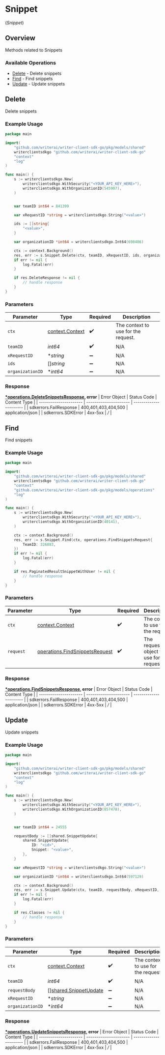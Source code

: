 # Snippet
(*Snippet*)

## Overview

Methods related to Snippets

### Available Operations

* [Delete](#delete) - Delete snippets
* [Find](#find) - Find snippets
* [Update](#update) - Update snippets

## Delete

Delete snippets

### Example Usage

```go
package main

import(
	"github.com/writerai/writer-client-sdk-go/pkg/models/shared"
	writerclientsdkgo "github.com/writerai/writer-client-sdk-go"
	"context"
	"log"
)

func main() {
    s := writerclientsdkgo.New(
        writerclientsdkgo.WithSecurity("<YOUR_API_KEY_HERE>"),
        writerclientsdkgo.WithOrganizationID(545907),
    )


    var teamID int64 = 841399

    var xRequestID *string = writerclientsdkgo.String("<value>")

    ids := []string{
        "<value>",
    }

    var organizationID *int64 = writerclientsdkgo.Int64(698486)

    ctx := context.Background()
    res, err := s.Snippet.Delete(ctx, teamID, xRequestID, ids, organizationID)
    if err != nil {
        log.Fatal(err)
    }

    if res.DeleteResponse != nil {
        // handle response
    }
}
```

### Parameters

| Parameter                                             | Type                                                  | Required                                              | Description                                           |
| ----------------------------------------------------- | ----------------------------------------------------- | ----------------------------------------------------- | ----------------------------------------------------- |
| `ctx`                                                 | [context.Context](https://pkg.go.dev/context#Context) | :heavy_check_mark:                                    | The context to use for the request.                   |
| `teamID`                                              | *int64*                                               | :heavy_check_mark:                                    | N/A                                                   |
| `xRequestID`                                          | **string*                                             | :heavy_minus_sign:                                    | N/A                                                   |
| `ids`                                                 | []*string*                                            | :heavy_minus_sign:                                    | N/A                                                   |
| `organizationID`                                      | **int64*                                              | :heavy_minus_sign:                                    | N/A                                                   |


### Response

**[*operations.DeleteSnippetsResponse](../../pkg/models/operations/deletesnippetsresponse.md), error**
| Error Object           | Status Code            | Content Type           |
| ---------------------- | ---------------------- | ---------------------- |
| sdkerrors.FailResponse | 400,401,403,404,500    | application/json       |
| sdkerrors.SDKError     | 4xx-5xx                | */*                    |

## Find

Find snippets

### Example Usage

```go
package main

import(
	"github.com/writerai/writer-client-sdk-go/pkg/models/shared"
	writerclientsdkgo "github.com/writerai/writer-client-sdk-go"
	"context"
	"github.com/writerai/writer-client-sdk-go/pkg/models/operations"
	"log"
)

func main() {
    s := writerclientsdkgo.New(
        writerclientsdkgo.WithSecurity("<YOUR_API_KEY_HERE>"),
        writerclientsdkgo.WithOrganizationID(40141),
    )

    ctx := context.Background()
    res, err := s.Snippet.Find(ctx, operations.FindSnippetsRequest{
        TeamID: 326883,
    })
    if err != nil {
        log.Fatal(err)
    }

    if res.PaginatedResultSnippetWithUser != nil {
        // handle response
    }
}
```

### Parameters

| Parameter                                                                            | Type                                                                                 | Required                                                                             | Description                                                                          |
| ------------------------------------------------------------------------------------ | ------------------------------------------------------------------------------------ | ------------------------------------------------------------------------------------ | ------------------------------------------------------------------------------------ |
| `ctx`                                                                                | [context.Context](https://pkg.go.dev/context#Context)                                | :heavy_check_mark:                                                                   | The context to use for the request.                                                  |
| `request`                                                                            | [operations.FindSnippetsRequest](../../pkg/models/operations/findsnippetsrequest.md) | :heavy_check_mark:                                                                   | The request object to use for the request.                                           |


### Response

**[*operations.FindSnippetsResponse](../../pkg/models/operations/findsnippetsresponse.md), error**
| Error Object           | Status Code            | Content Type           |
| ---------------------- | ---------------------- | ---------------------- |
| sdkerrors.FailResponse | 400,401,403,404,500    | application/json       |
| sdkerrors.SDKError     | 4xx-5xx                | */*                    |

## Update

Update snippets

### Example Usage

```go
package main

import(
	"github.com/writerai/writer-client-sdk-go/pkg/models/shared"
	writerclientsdkgo "github.com/writerai/writer-client-sdk-go"
	"context"
	"log"
)

func main() {
    s := writerclientsdkgo.New(
        writerclientsdkgo.WithSecurity("<YOUR_API_KEY_HERE>"),
        writerclientsdkgo.WithOrganizationID(857478),
    )


    var teamID int64 = 24555

    requestBody := []shared.SnippetUpdate{
        shared.SnippetUpdate{
            ID: "<id>",
            Snippet: "<value>",
        },
    }

    var xRequestID *string = writerclientsdkgo.String("<value>")

    var organizationID *int64 = writerclientsdkgo.Int64(597129)

    ctx := context.Background()
    res, err := s.Snippet.Update(ctx, teamID, requestBody, xRequestID, organizationID)
    if err != nil {
        log.Fatal(err)
    }

    if res.Classes != nil {
        // handle response
    }
}
```

### Parameters

| Parameter                                                          | Type                                                               | Required                                                           | Description                                                        |
| ------------------------------------------------------------------ | ------------------------------------------------------------------ | ------------------------------------------------------------------ | ------------------------------------------------------------------ |
| `ctx`                                                              | [context.Context](https://pkg.go.dev/context#Context)              | :heavy_check_mark:                                                 | The context to use for the request.                                |
| `teamID`                                                           | *int64*                                                            | :heavy_check_mark:                                                 | N/A                                                                |
| `requestBody`                                                      | [][shared.SnippetUpdate](../../pkg/models/shared/snippetupdate.md) | :heavy_minus_sign:                                                 | N/A                                                                |
| `xRequestID`                                                       | **string*                                                          | :heavy_minus_sign:                                                 | N/A                                                                |
| `organizationID`                                                   | **int64*                                                           | :heavy_minus_sign:                                                 | N/A                                                                |


### Response

**[*operations.UpdateSnippetsResponse](../../pkg/models/operations/updatesnippetsresponse.md), error**
| Error Object           | Status Code            | Content Type           |
| ---------------------- | ---------------------- | ---------------------- |
| sdkerrors.FailResponse | 400,401,403,404,500    | application/json       |
| sdkerrors.SDKError     | 4xx-5xx                | */*                    |
